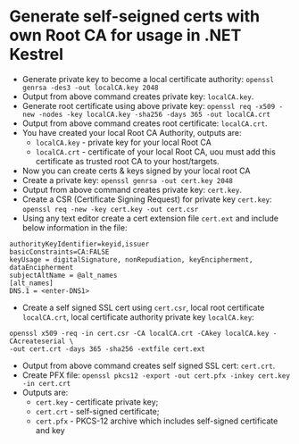 # Generate self-seigned certs with own Root CA for usage in .NET Kestrel

- Generate private key to become a local certificate authority:
`openssl genrsa -des3 -out localCA.key 2048`
- Output from above command creates private key: `localCA.key`.
- Generate root certificate using above private key:
`openssl req -x509 -new -nodes -key localCA.key -sha256 -days 365 -out localCA.crt`
- Output from above command creates root certificate: `localCA.crt`.
- You have created your local Root CA Authority, outputs are:
    - `localCA.key` - private key for your local Root CA
    - `localCA.crt` - certificate of your local Root CA, uou must add this certificate as trusted root
CA to your host/targets.
- Now you can create certs & keys signed by your local root CA
- Create a private key: `openssl genrsa -out cert.key 2048`
- Output from above command creates private key: `cert.key`.
- Create a CSR (Certificate Signing Request) for private key `cert.key`:
`openssl req -new -key cert.key -out cert.csr`
- Using any text editor create a cert extension file `cert.ext` and include below information in
the file:
```
authorityKeyIdentifier=keyid,issuer
basicConstraints=CA:FALSE
keyUsage = digitalSignature, nonRepudiation, keyEncipherment, dataEncipherment
subjectAltName = @alt_names
[alt_names]
DNS.1 = <enter-DNS1>
```
- Create a self signed SSL cert using `cert.csr`, local root certificate `localCA.crt`,
local certificate authority private key `localCA.key`:
```
openssl x509 -req -in cert.csr -CA localCA.crt -CAkey localCA.key -CAcreateserial \
-out cert.crt -days 365 -sha256 -extfile cert.ext
```
- Output from above command creates self signed SSL cert: `cert.crt`.
- Create PFX file: 
`openssl pkcs12 -export -out cert.pfx -inkey cert.key -in cert.crt`
- Outputs are:
    - `cert.key` - certificate private key;
    - `cert.crt` - self-signed certificate;
    - `cert.pfx` - PKCS-12 archive which includes self-signed certificate and key